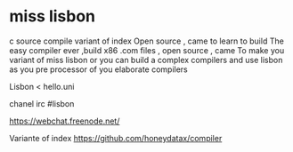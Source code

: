# miss lisbon
c source compile variant of index
Open source , came to learn to build
The easy compiler ever ,build x86
.com files , open source , came
To make you variant of miss lisbon
 or you can build a complex compilers
 and use lisbon as you pre processor
 of you elaborate compilers

Lisbon < hello.uni



chanel irc #lisbon

https://webchat.freenode.net/

Variante of index https://github.com/honeydatax/compiler




